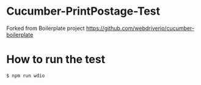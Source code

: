 Cucumber-PrintPostage-Test
====================

Forked from Boilerplate project https://github.com/webdriverio/cucumber-boilerplate 
# How to run the test

```sh
$ npm run wdio
```

